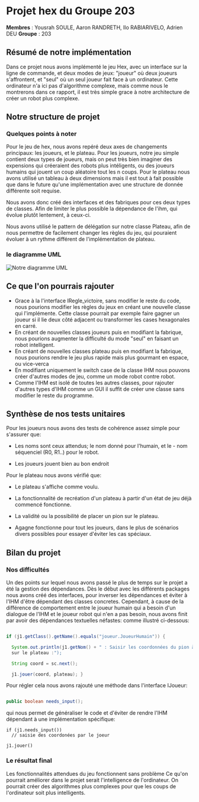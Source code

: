 # Projet hex du Groupe 203

**Membres** : Yousrah SOULE, Aaron RANDRETH, Ilo RABIARIVELO, Adrien DEU
**Groupe** : 203

## Résumé de notre implémentation 

Dans ce projet nous avons implémenté le jeu Hex, avec un interface sur
la ligne de commande, et deux modes de jeux: "joueur" où deux joueurs
s'affrontent, et "seul" où un seul joueur fait face à un ordinateur.
Cette ordinateur n'a ici pas d'algorithme complexe, mais comme nous le
montrerons dans ce rapport, il est très simple grace à notre
architecture de créer un robot plus complexe.

## Notre structure de projet

### Quelques points à noter

Pour le jeu de hex, nous avons repéré deux axes de changements
principaux: les joueurs, et le plateau. Pour les joueurs, notre jeu
simple contient deux types de joueurs, mais on peut très bien imaginer
des expensions qui créeraient des robots plus intéligents, ou des
joueurs humains qui jouent un coup aléatoire tout les n coups. Pour le
plateau nous avons utilisé un tableau à deux dimensions mais il est tout
à fait possible que dans le future qu'une implémentation avec une
structure de donnée différente soit requise.

Nous avons donc créé des interfaces et des fabriques pour ces deux types
de classes. Afin de limiter le plus possible la dépendance de l'ihm, qui
évolue plutôt lentement, à ceux-ci.

Nous avons utilisé le pattern de délégation sur notre classe Plateau,
afin de nous permettre de facilement changer les règles du jeu, qui
pouraient évoluer à un rythme différent de l'implémentation de plateau.

### le diagramme UML 

![Notre diagramme
UML](https://cdn.discordapp.com/attachments/1041750500003029165/1059522049816666223/VLBDQlCm4BplKonyX-yKquOUImdzAKaXDBGF43RErb4YIwvibPGqxrvanHLQGdmmQ6TMCxkQITkHwtojuJ--Drfrg4ndyGORghY5yCVnVWpjJfc67DKzC2TNAOFNLwB-jE_O6T8FLbk7bQDlGRYtRiqkmYjDvGu03DNSDbGogasD_nxx3m-0uIirjItEflDutB8lPWjD7PF7sw8Go8lrxDq0O48MofgS7t0x6jt5ncTQEVNfELvmYN4I1pX2vdqRfPFzmRkuUYZ7uwjRAr6Q-fgK0J7HJr7aBHALtOdSporTPFHpZ2E8-TYduS9csVWQmru1GsROVGIQsAJ0n0upy6mncKbEDhmVd1m0C_eRLvgNNwhih78CV_d9wyk-68maHb8NpvQ0WPD2SPfUwiRtkA2PnpZICvsKRsb3vlcoIYAUsqrOwuJDsjVw5m00.png)

## Ce que l'on pourrais rajouter 

-   Grace à la l'interface IRegle_victoire, sans modifier le reste du
    code, nous pourions modifier les règles du jeux en créant une
    nouvelle classe qui l'implémente. Cette classe pourrait par exemple
    faire gagner un joueur si il lie deux côté adjacent ou transformer
    les cases hexagonales en carré.
-   En créant de nouvelles classes joueurs puis en modifiant la
    fabrique, nous pourions augmenter la difficulté du mode "seul" en
    faisant un robot intelligent.
-   En créant de nouvelles classes plateau puis en modifiant la
    fabrique, nous pourions rendre le jeu plus rapide mais plus gourmant
    en espace, ou vice-verca
-   En modifiant uniquement le switch case de la classe IHM nous pouvons
    créer d'autres modes de jeu, comme un mode robot contre robot.
-   Comme l'IHM est isolé de toutes les autres classes, pour rajouter
    d'autres types d'IHM comme un GUI il suffit de créer une classe sans
    modifier le reste du programme.

## Synthèse de nos tests unitaires 

Pour les joueurs nous avons des tests de cohérence assez simple pour
s'assurer que:

-   Les noms sont ceux attendus; le nom donné pour l'humain, et le - nom
    séquenciel (R0, R1..) pour le robot.

-   Les joueurs jouent bien au bon endroit

Pour le plateau nous avons vérifié que:     

-   Le plateau s'affiche comme voulu.

-   La fonctionnalité de recréation d'un plateau à partir d'un état de
    jeu déjà commencé fonctionne.

-   La validité ou la possibilité de placer un pion sur le plateau.

-   Agagne fonctionne pour tout les joueurs, dans le plus de scénarios
    divers possibles pour essayer d'éviter les cas spéciaux.

## Bilan du projet 

### Nos difficultés

Un des points sur lequel nous avons passé le plus de temps sur le projet
a été la gestion des dépendances. Dès le début avec les différents
packages nous avons créé des interfaces, pour inverser les dépendances
et éviter à l'IHM d'être dépendant des classes concretes. Cependant, à
cause de la différence de comportement entre le joueur humain qui a
besoin d'un dialogue de l'IHM et le joueur robot qui n'en a pas besoin,
nous avons finit par avoir des dépendances textuelles néfastes: comme
illustré ci-dessous:

``` java

if (j1.getClass().getName().equals("joueur.JoueurHumain")) {

  System.out.println(j1.getNom() + " : Saisir les coordonnées du pion à poser
  sur le plateau :");

  String coord = sc.next();

  j1.jouer(coord, plateau); } 
```

Pour régler cela nous avons rajouté une méthode dans l'interface
IJoueur:

``` java

public boolean needs_input();
```

qui nous permet de généraliser le code et d'éviter de rendre l'IHM
dépendant à une implémentation spécifique:


    if (j1.needs_input())
      // saisie des coordonées par le joeur

    j1.jouer()

### Le résultat final 

Les fonctionnalités attendues du jeu fonctionnent sans problème Ce qu'on
pourrait améliorer dans le projet serait l'intelligence de l'ordinateur.
On pourrait créer des algorithmes plus complexes pour que les coups de
l'ordinateur soit plus intelligents. 
